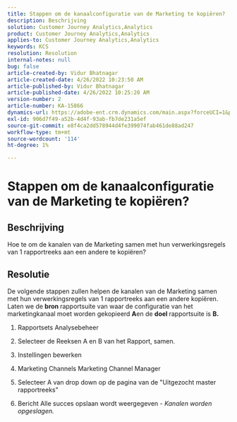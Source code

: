 ```yaml
---
title: Stappen om de kanaalconfiguratie van de Marketing te kopiëren?
description: Beschrijving
solution: Customer Journey Analytics,Analytics
product: Customer Journey Analytics,Analytics
applies-to: Customer Journey Analytics,Analytics
keywords: KCS
resolution: Resolution
internal-notes: null
bug: false
article-created-by: Vidur Bhatnagar
article-created-date: 4/26/2022 10:23:50 AM
article-published-by: Vidur Bhatnagar
article-published-date: 4/26/2022 10:25:20 AM
version-number: 2
article-number: KA-15866
dynamics-url: https://adobe-ent.crm.dynamics.com/main.aspx?forceUCI=1&pagetype=entityrecord&etn=knowledgearticle&id=00f23cf1-4ac5-ec11-a7b6-0022480a1004
exl-id: 906d7f49-a52b-4d4f-93ab-fb7de231a5ef
source-git-commit: e8f4ca2dd578944d4fe399074fab461de88ad247
workflow-type: tm+mt
source-wordcount: '114'
ht-degree: 1%

---
```


# Stappen om de kanaalconfiguratie van de Marketing te kopiëren?

## Beschrijving


Hoe te om de kanalen van de Marketing samen met hun verwerkingsregels van 1 rapportreeks aan een andere te kopiëren?


## Resolutie


De volgende stappen zullen helpen de kanalen van de Marketing samen met hun verwerkingsregels van 1 rapportreeks aan een andere kopiëren. Laten we de <b>bron </b>rapportsuite van waar de configuratie van het marketingkanaal moet worden gekopieerd <b>A</b>en de <b>doel </b>rapportsuite is <b>B.</b>

1. Rapportsets Analysebeheer

2. Selecteer de Reeksen A en B van het Rapport, samen.

3. Instellingen bewerken

4. Marketing Channels Marketing Channel Manager

5. Selecteer A van drop down op de pagina van de &quot;Uitgezocht master rapportreeks&quot;

6. Bericht Alle succes opslaan wordt weergegeven - *Kanalen worden opgeslagen.*
